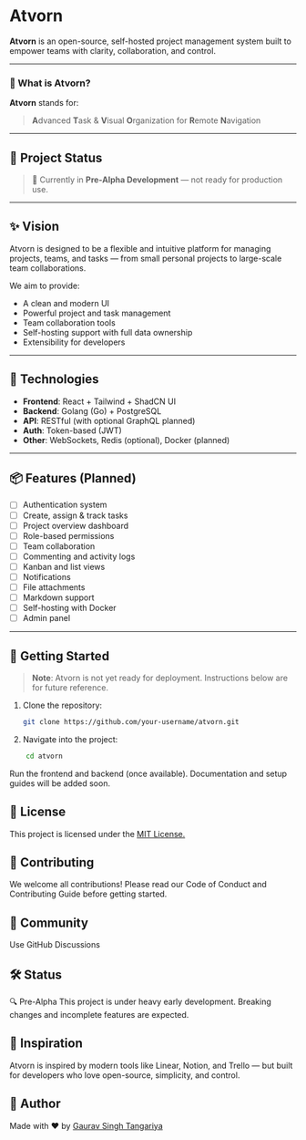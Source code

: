 # Atvorn

**Atvorn** is an open-source, self-hosted project management system built to empower teams with clarity, collaboration, and control.

---

### 🧭 What is Atvorn?

**Atvorn** stands for:

> **A**dvanced **T**ask & **V**isual **O**rganization for **R**emote **N**avigation

---

## 🚧 Project Status

> 🚧 Currently in **Pre-Alpha Development** — not ready for production use.

---

## ✨ Vision

Atvorn is designed to be a flexible and intuitive platform for managing projects, teams, and tasks — from small personal projects to large-scale team collaborations.

We aim to provide:

- A clean and modern UI
- Powerful project and task management
- Team collaboration tools
- Self-hosting support with full data ownership
- Extensibility for developers

---

## 🔧 Technologies

- **Frontend**: React + Tailwind + ShadCN UI
- **Backend**: Golang (Go) + PostgreSQL
- **API**: RESTful (with optional GraphQL planned)
- **Auth**: Token-based (JWT)
- **Other**: WebSockets, Redis (optional), Docker (planned)

---

## 📦 Features (Planned)

- [ ] Authentication system
- [ ] Create, assign & track tasks
- [ ] Project overview dashboard
- [ ] Role-based permissions
- [ ] Team collaboration
- [ ] Commenting and activity logs
- [ ] Kanban and list views
- [ ] Notifications
- [ ] File attachments
- [ ] Markdown support
- [ ] Self-hosting with Docker
- [ ] Admin panel

---

## 🚀 Getting Started

> **Note**: Atvorn is not yet ready for deployment. Instructions below are for future reference.

1. Clone the repository:
   ```bash
   git clone https://github.com/your-username/atvorn.git
   ```
2. Navigate into the project:

```bash
    cd atvorn
```

Run the frontend and backend (once available).
Documentation and setup guides will be added soon.

## 📜 License

This project is licensed under the [MIT License.](LICENSE)

## 🤝 Contributing

We welcome all contributions! Please read our Code of Conduct and Contributing Guide before getting started.

## 💬 Community

Use GitHub Discussions

## 🛠️ Status

🔍 Pre-Alpha
This project is under heavy early development. Breaking changes and incomplete features are expected.

## 🧠 Inspiration

Atvorn is inspired by modern tools like Linear, Notion, and Trello — but built for developers who love open-source, simplicity, and control.

## 👤 Author

Made with ❤️ by [Gaurav Singh Tangariya](https://github.com/Gauravst)
